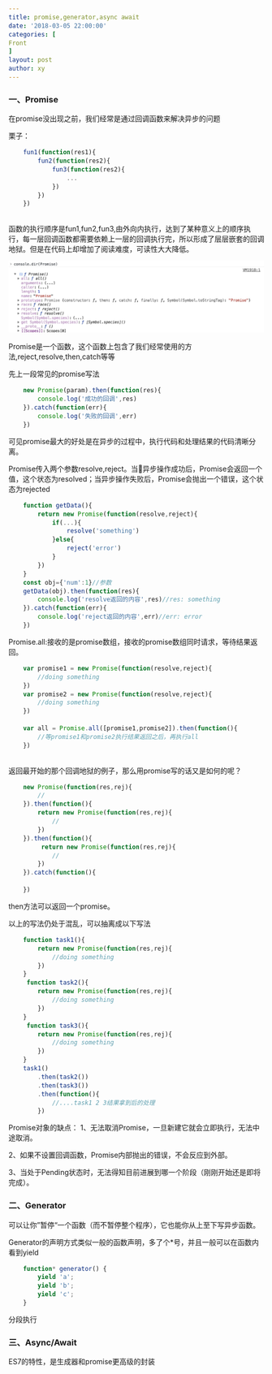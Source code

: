 ```yaml
---
title: promise,generator,async await
date: '2018-03-05 22:00:00'
categories: [
Front
]
layout: post
author: xy
---
```


### 一、Promise


在promise没出现之前，我们经常是通过回调函数来解决异步的问题

栗子：

```javascript
    fun1(function(res1){
        fun2(function(res2){
            fun3(function(res2){
                ...
            })
        })
    })
    
```

函数的执行顺序是fun1,fun2,fun3,由外向内执行，达到了某种意义上的顺序执行，每一层回调函数都需要依赖上一层的回调执行完，所以形成了层层嵌套的回调地狱。但是在代码上却增加了阅读难度，可读性大大降低。


![promise对象](/images/js/promise.jpg)

Promise是一个函数，这个函数上包含了我们经常使用的方法,reject,resolve,then,catch等等


先上一段常见的promise写法

```javascript
    new Promise(param).then(function(res){
        console.log('成功的回调',res)
    }).catch(function(err){
        console.log('失败的回调',err)
    })
```
可见promise最大的好处是在异步的过程中，执行代码和处理结果的代码清晰分离。

Promise传入两个参数resolve,reject。当异步操作成功后，Promise会返回一个值，这个状态为resolved；当异步操作失败后，Promise会抛出一个错误，这个状态为rejected

```javascript
    function getData(){
        return new Promise(function(resolve,reject){
            if(...){
                resolve('something')
            }else{
                reject('error')
            }
        })
    }
    const obj={'num':1}//参数
    getData(obj).then(function(res){
        console.log('resolve返回的内容',res)//res: something
    }).catch(function(err){
        console.log('reject返回的内容',err)//err: error
    })
```

Promise.all:接收的是promise数组，接收的promise数组同时请求，等待结果返回。

```javascript
    var promise1 = new Promise(function(resolve,reject){
        //doing something
    })
    var promise2 = new Promise(function(resolve,reject){
        //doing something
    })

    var all = Promise.all([promise1,promise2]).then(function(){
        //等promise1和promise2执行结果返回之后，再执行all
    })
    
```

返回最开始的那个回调地狱的例子，那么用promise写的话又是如何的呢？

```javascript
    new Promise(function(res,rej){
        //
    }).then(function(){
        return new Promise(function(res,rej){
            //
        })
    }).then(function(){
         return new Promise(function(res,rej){
            //
        })
    }).catch(function(){

    })

```

then方法可以返回一个promise。

以上的写法仍处于混乱，可以抽离成以下写法

```javascript
    function task1(){
        return new Promise(function(res,rej){
            //doing something
        })
    }
     function task2(){
        return new Promise(function(res,rej){
            //doing something
        })
    }
     function task3(){
        return new Promise(function(res,rej){
            //doing something
        })
    }
    task1()
        .then(task2())
        .then(task3())
        .then(function(){
            //....task1 2 3结果拿到后的处理
        })
```



Promise对象的缺点：
1、无法取消Promise，一旦新建它就会立即执行，无法中途取消。

2、如果不设置回调函数，Promise内部抛出的错误，不会反应到外部。

3、当处于Pending状态时，无法得知目前进展到哪一个阶段（刚刚开始还是即将完成）。

### 二、Generator

可以让你”暂停“一个函数（而不暂停整个程序），它也能你从上至下写异步函数。

Generator的声明方式类似一般的函数声明，多了个*号，并且一般可以在函数内看到yield

```javascript
    function* generator() {
        yield 'a';
        yield 'b';
        yield 'c';
    }
```

分段执行

### 三、Async/Await

ES7的特性，是生成器和promise更高级的封装

